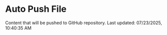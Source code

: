# Auto Push File

Content that will be pushed to GitHub repository.
Last updated: 07/23/2025, 10:40:35 AM